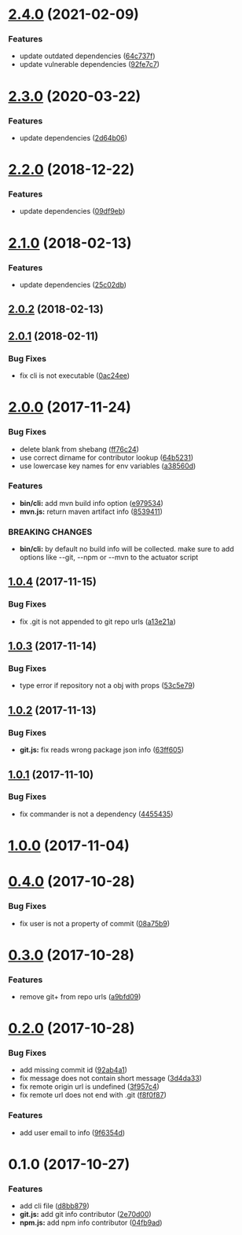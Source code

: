 # [2.4.0](https://github.com/stfsy/node-cloudfoundry-actuator-cli/compare/v2.3.0...v2.4.0) (2021-02-09)


### Features

* update outdated dependencies ([64c737f](https://github.com/stfsy/node-cloudfoundry-actuator-cli/commit/64c737f941a20af627709976867247184d10451a))
* update vulnerable dependencies ([92fe7c7](https://github.com/stfsy/node-cloudfoundry-actuator-cli/commit/92fe7c7c575db2c060b0c0dcffbbdbfee4a89e22))



<a name="2.3.0"></a>
# [2.3.0](https://github.com/stfsy/node-cloudfoundry-actuator-cli/compare/v2.2.0...v2.3.0) (2020-03-22)


### Features

* update dependencies ([2d64b06](https://github.com/stfsy/node-cloudfoundry-actuator-cli/commit/2d64b06))



<a name="2.2.0"></a>
# [2.2.0](https://github.com/stfsy/node-cloudfoundry-actuator-cli/compare/v2.1.0...v2.2.0) (2018-12-22)


### Features

* update dependencies ([09df9eb](https://github.com/stfsy/node-cloudfoundry-actuator-cli/commit/09df9eb))



<a name="2.1.0"></a>
# [2.1.0](https://github.com/stfsy/node-cloudfoundry-actuator-cli/compare/v2.0.2...v2.1.0) (2018-02-13)


### Features

* update dependencies ([25c02db](https://github.com/stfsy/node-cloudfoundry-actuator-cli/commit/25c02db))



<a name="2.0.2"></a>
## [2.0.2](https://github.com/stfsy/node-cloudfoundry-actuator-cli/compare/v2.0.1...v2.0.2) (2018-02-13)



<a name="2.0.1"></a>
## [2.0.1](https://github.com/stfsy/node-cloudfoundry-actuator-cli/compare/v2.0.0...v2.0.1) (2018-02-11)


### Bug Fixes

* fix cli is not executable ([0ac24ee](https://github.com/stfsy/node-cloudfoundry-actuator-cli/commit/0ac24ee))



<a name="2.0.0"></a>
# [2.0.0](https://github.com/stfsy/node-cloudfoundry-actuator-cli/compare/v1.0.4...v2.0.0) (2017-11-24)


### Bug Fixes

* delete blank from shebang ([ff76c24](https://github.com/stfsy/node-cloudfoundry-actuator-cli/commit/ff76c24))
* use correct dirname for contributor lookup ([64b5231](https://github.com/stfsy/node-cloudfoundry-actuator-cli/commit/64b5231))
* use lowercase key names for env variables ([a38560d](https://github.com/stfsy/node-cloudfoundry-actuator-cli/commit/a38560d))


### Features

* **bin/cli:** add mvn build info option ([e979534](https://github.com/stfsy/node-cloudfoundry-actuator-cli/commit/e979534))
* **mvn.js:** return maven artifact info ([8539411](https://github.com/stfsy/node-cloudfoundry-actuator-cli/commit/8539411))


### BREAKING CHANGES

* **bin/cli:** by default no build info will be collected. make sure
to add options like --git, --npm or --mvn to the actuator script



<a name="1.0.4"></a>
## [1.0.4](https://github.com/stfsy/node-cloudfoundry-actuator-cli/compare/v1.0.3...v1.0.4) (2017-11-15)


### Bug Fixes

* fix .git is not appended to git repo urls ([a13e21a](https://github.com/stfsy/node-cloudfoundry-actuator-cli/commit/a13e21a))



<a name="1.0.3"></a>
## [1.0.3](https://github.com/stfsy/node-cloudfoundry-actuator-cli/compare/v1.0.2...v1.0.3) (2017-11-14)


### Bug Fixes

* type error if repository not a obj with props ([53c5e79](https://github.com/stfsy/node-cloudfoundry-actuator-cli/commit/53c5e79))



<a name="1.0.2"></a>
## [1.0.2](https://github.com/stfsy/node-cloudfoundry-actuator-cli/compare/v1.0.1...v1.0.2) (2017-11-13)


### Bug Fixes

* **git.js:** fix reads wrong package json info ([63ff605](https://github.com/stfsy/node-cloudfoundry-actuator-cli/commit/63ff605))



<a name="1.0.1"></a>
## [1.0.1](https://github.com/stfsy/node-cloudfoundry-actuator-cli/compare/v1.0.0...v1.0.1) (2017-11-10)


### Bug Fixes

* fix commander is not a dependency ([4455435](https://github.com/stfsy/node-cloudfoundry-actuator-cli/commit/4455435))



<a name="1.0.0"></a>
# [1.0.0](https://github.com/stfsy/node-cloudfoundry-actuator-cli/compare/v0.4.0...v1.0.0) (2017-11-04)



<a name="0.4.0"></a>
# [0.4.0](https://github.com/stfsy/node-cloudfoundry-actuator-cli/compare/v0.3.0...v0.4.0) (2017-10-28)


### Bug Fixes

* fix user is  not a property of commit ([08a75b9](https://github.com/stfsy/node-cloudfoundry-actuator-cli/commit/08a75b9))



<a name="0.3.0"></a>
# [0.3.0](https://github.com/stfsy/node-cloudfoundry-actuator-cli/compare/v0.2.0...v0.3.0) (2017-10-28)


### Features

* remove git+ from repo urls ([a9bfd09](https://github.com/stfsy/node-cloudfoundry-actuator-cli/commit/a9bfd09))



<a name="0.2.0"></a>
# [0.2.0](https://github.com/stfsy/node-cloudfoundry-actuator-cli/compare/v0.1.0...v0.2.0) (2017-10-28)


### Bug Fixes

* add missing commit id ([92ab4a1](https://github.com/stfsy/node-cloudfoundry-actuator-cli/commit/92ab4a1))
* fix message does not contain short message ([3d4da33](https://github.com/stfsy/node-cloudfoundry-actuator-cli/commit/3d4da33))
* fix remote origin url is undefined ([3f957c4](https://github.com/stfsy/node-cloudfoundry-actuator-cli/commit/3f957c4))
* fix remote url does not end with .git ([f8f0f87](https://github.com/stfsy/node-cloudfoundry-actuator-cli/commit/f8f0f87))


### Features

* add user email to info ([9f6354d](https://github.com/stfsy/node-cloudfoundry-actuator-cli/commit/9f6354d))



<a name="0.1.0"></a>
# 0.1.0 (2017-10-27)


### Features

* add cli file ([d8bb879](https://github.com/stfsy/node-cloudfoundry-actuator-cli/commit/d8bb879))
* **git.js:** add git info contributor ([2e70d00](https://github.com/stfsy/node-cloudfoundry-actuator-cli/commit/2e70d00))
* **npm.js:** add npm info contributor ([04fb9ad](https://github.com/stfsy/node-cloudfoundry-actuator-cli/commit/04fb9ad))



